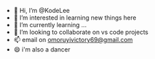 - 👋 Hi, I’m @KodeLee
- 👀 I’m interested in learning new things here
- 🌱 I’m currently learning ...
- 💞️ I’m looking to collaborate on vs code projects
- 📫 email on omoruyivictory69@gmail.com
- 😄 i'm also a dancer
<!---
KodeLee/KodeLee is a ✨ special ✨ repository because its `README.md` (this file) appears on your GitHub profile.
You can click the Preview link to take a look at your changes.
--->
